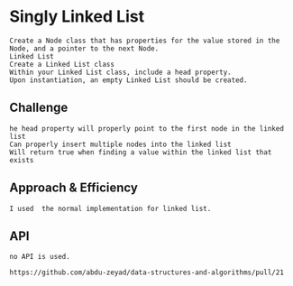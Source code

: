 # Singly Linked List

    Create a Node class that has properties for the value stored in the Node, and a pointer to the next Node.
    Linked List
    Create a Linked List class
    Within your Linked List class, include a head property.
    Upon instantiation, an empty Linked List should be created.

## Challenge

    he head property will properly point to the first node in the linked list
    Can properly insert multiple nodes into the linked list
    Will return true when finding a value within the linked list that exists

## Approach & Efficiency

    I used  the normal implementation for linked list. 

## API

    no API is used.

    https://github.com/abdu-zeyad/data-structures-and-algorithms/pull/21